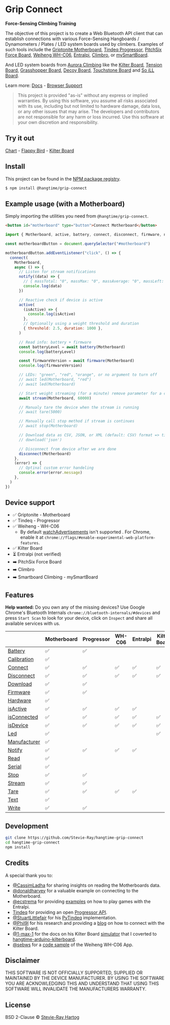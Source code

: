 # Grip Connect

**Force-Sensing Climbing Training**

The objective of this project is to create a Web Bluetooth API client that can establish connections with various
Force-Sensing Hangboards / Dynamometers / Plates / LED system boards used by climbers. Examples of such tools include
the [Griptonite Motherboard](https://griptonite.io/shop/motherboard/), [Tindeq Progressor](https://tindeq.com/),
[PitchSix Force Board](https://pitchsix.com/),
[Weiheng WH-C06](https://weihengmanufacturer.com/products/wh-c06-bluetooth-300kg-hanging-scale/),
[Entralpi](https://entralpi.com/), [Climbro](https://climbro.com/), or
[mySmartBoard](https://www.smartboard-climbing.com/).

And LED system boards from [Aurora Climbing](https://auroraclimbing.com/) like the
[Kilter Board](https://settercloset.com/pages/the-kilter-board),
[Tension Board](https://tensionclimbing.com/product/tension-board-2/),
[Grasshopper Board](https://grasshopperclimbing.com/products/),
[Decoy Board](https://decoy-holds.com/pages/decoy-board), [Touchstone Board](https://touchstoneboardapp.com/) and
[So iLL Board](https://apps.apple.com/us/app/so-ill-board/id1358056082).

Learn more: [Docs](https://stevie-ray.github.io/hangtime-grip-connect/) -
[Browser Support](https://caniuse.com/web-bluetooth)

> This project is provided "as-is" without any express or implied warranties. By using this software, you assume all
> risks associated with its use, including but not limited to hardware damage, data loss, or any other issues that may
> arise. The developers and contributors are not responsible for any harm or loss incurred. Use this software at your
> own discretion and responsibility.

## Try it out

[Chart](https://grip-connect.vercel.app/) - [Flappy Bird](https://grip-connect-flappy-bird.vercel.app/) -
[Kilter Board](https://grip-connect-kilter-board.vercel.app/?route=p1083r15p1117r15p1164r12p1185r12p1233r13p1282r13p1303r13p1372r13p1392r14p1505r15)

## Install

This project can be found in the [NPM package registry](https://www.npmjs.com/package/@hangtime/grip-connect).

```sh [npm]
$ npm install @hangtime/grip-connect
```

## Example usage (with a Motherboard)

Simply importing the utilities you need from `@hangtime/grip-connect`.

```html
<button id="motherboard" type="button">Connect Motherboard</button>
```

```js
import { Motherboard, active, battery, connect, disconnect, firmware, notify, stream } from "@hangtime/grip-connect"

const motherboardButton = document.querySelector("#motherboard")

motherboardButton.addEventListener("click", () => {
  connect(
    Motherboard,
    async () => {
      // Listen for stream notifications
      notify((data) => {
        // { massTotal: "0", massMax: "0", massAverage: "0", massLeft: "0", massCenter: "0", massRight: "0" }
        console.log(data)
      })

      // Reactive check if device is active
      active(
        (isActive) => {
          console.log(isActive)
        },
        // Optionally using a weight threshold and duration
        { threshold: 2.5, duration: 1000 },
      )

      // Read info: battery + firmware
      const batteryLevel = await battery(Motherboard)
      console.log(batteryLevel)

      const firmwareVersion = await firmware(Motherboard)
      console.log(firmwareVersion)

      // LEDs: "green", "red", "orange", or no argument to turn off
      // await led(Motherboard, "red")
      // await led(Motherboard)

      // Start weight streaming (for a minute) remove parameter for a continues stream
      await stream(Motherboard, 60000)

      // Manualy tare the device when the stream is running
      // await tare(5000)

      // Manually call stop method if stream is continues
      // await stop(Motherboard)

      // Download data as CSV, JSON, or XML (default: CSV) format => timestamp, frame, battery, samples, masses
      // download('json')

      // Disconnect from device after we are done
      disconnect(Motherboard)
    },
    (error) => {
      // Optinal custom error handeling
      console.error(error.message)
    },
  )
})
```

## Device support

- ✅ Griptonite - Motherboard
- ✅ Tindeq - Progressor
- ✅ Weiheng - WH-C06
  - By default [watchAdvertisements](https://chromestatus.com/feature/5180688812736512) isn't supported . For Chrome,
    enable it at `chrome://flags/#enable-experimental-web-platform-features`.
- ✅ Kilter Board
- ⏳ Entralpi (not verified)
- ➡️ PitchSix Force Board
- ➡️ Climbro
- ➡️ Smartboard Climbing - mySmartBoard

## Features

**Help wanted:** Do you own any of the missing devices? Use Google Chrome's Bluetooth Internals
`chrome://bluetooth-internals/#devices` and press `Start Scan` to look for your device, click on `Inspect` and share all
available services with us.

|                                                                                          | Motherboard | Progressor | WH-C06 | Entralpi | Kilter Board | Force Board | Climbro | mySmartBoard |
| ---------------------------------------------------------------------------------------- | ----------- | ---------- | ------ | -------- | ------------ | ----------- | ------- | ------------ |
| [Battery](https://stevie-ray.github.io/hangtime-grip-connect/api/battery.html)           | ✅          | ✅         |        |          |              |             |         |              |
| [Calibration](https://stevie-ray.github.io/hangtime-grip-connect/api/calibration.html)   | ✅          |            |        |          |              |             |         |              |
| [Connect](https://stevie-ray.github.io/hangtime-grip-connect/api/connect.html)           | ✅          | ✅         | ✅     | ✅       | ✅           |             |         |              |
| [Disconnect](https://stevie-ray.github.io/hangtime-grip-connect/api/disconnect.html)     | ✅          | ✅         | ✅     | ✅       | ✅           |             |         |              |
| [Download](https://stevie-ray.github.io/hangtime-grip-connect/api/download.html)         | ✅          | ✅         |        |          |              |             |         |              |
| [Firmware](https://stevie-ray.github.io/hangtime-grip-connect/api/firmware.html)         | ✅          | ✅         |        |          |              |             |         |              |
| [Hardware](https://stevie-ray.github.io/hangtime-grip-connect/api/hardware.html)         | ✅          |            |        |          |              |             |         |              |
| [isActive](https://stevie-ray.github.io/hangtime-grip-connect/api/is-active.html)        | ✅          | ✅         | ✅     | ✅       |              |             |         |              |
| [isConnected](https://stevie-ray.github.io/hangtime-grip-connect/api/is-connected.html)  | ✅          | ✅         | ✅     | ✅       | ✅           |             |         |              |
| [isDevice](https://stevie-ray.github.io/hangtime-grip-connect/api/is-device.html)        | ✅          | ✅         | ✅     | ✅       | ✅           |             |         |              |
| [Led](https://stevie-ray.github.io/hangtime-grip-connect/api/led.html)                   | ✅          |            |        |          | ✅           |             |         |              |
| [Manufacturer](https://stevie-ray.github.io/hangtime-grip-connect/api/manufacturer.html) | ✅          |            |        |          |              |             |         |              |
| [Notify](https://stevie-ray.github.io/hangtime-grip-connect/api/notify.html)             | ✅          | ✅         | ✅     | ✅       |              |             |         |              |
| [Read](https://stevie-ray.github.io/hangtime-grip-connect/api/read.html)                 | ✅          |            |        |          |              |             |         |              |
| [Serial](https://stevie-ray.github.io/hangtime-grip-connect/api/serial.html)             | ✅          |            |        |          |              |             |         |              |
| [Stop](https://stevie-ray.github.io/hangtime-grip-connect/api/stop.html)                 | ✅          | ✅         |        |          |              |             |         |              |
| [Stream](https://stevie-ray.github.io/hangtime-grip-connect/api/stream.html)             | ✅          | ✅         |        |          |              |             |         |              |
| [Tare](https://stevie-ray.github.io/hangtime-grip-connect/api/tare.html)                 | ✅          | ✅         | ✅     | ✅       |              |             |         |              |
| [Text](https://stevie-ray.github.io/hangtime-grip-connect/api/text.html)                 | ✅          |            |        |          |              |             |         |              |
| [Write](https://stevie-ray.github.io/hangtime-grip-connect/api/write.html)               | ✅          | ✅         |        |          |              |             |         |              |

## Development

```bash
git clone https://github.com/Stevie-Ray/hangtime-grip-connect
cd hangtime-grip-connect
npm install
```

## Credits

A special thank you to:

- [@CassimLadha](https://github.com/CassimLadha) for sharing insights on reading the Motherboards data.
- [@donaldharvey](https://github.com/donaldharvey) for a valuable example on connecting to the Motherboard.
- [@ecstrema](https://github.com/ecstrema) for providing [examples](https://github.com/ecstrema/entralpi-games) on how
  to play games with the Entralpi.
- [Tindeq](https://tindeq.com/) for providing an open [Progressor API](https://tindeq.com/progressor_api/).
- [@StuartLittlefair](https://github.com/StuartLittlefair) for his
  [PyTindeq](https://github.com/StuartLittlefair/PyTindeq) implementation.
- [@Phil9l](https://github.com/phil9l) for his research and providing a [blog](https://bazun.me/blog/kiterboard/) on how
  to connect with the Kilter Board.
- [@1-max-1](https://github.com/1-max-1) for the docs on his Kilter Board
  [simulator](https://github.com/1-max-1/fake_kilter_board) that I coverted to
  [hangtime-arduino-kilterboard](https://github.com/Stevie-Ray/hangtime-arduino-kilterboard).
- [@sebws](https://github.com/sebw) for a [code sample](https://github.com/sebws/Crane) of the Weiheng WH-C06 App.

## Disclaimer

THIS SOFTWARE IS NOT OFFICIALLY SUPPORTED, SUPPLIED OR MAINTAINED BY THE DEVICE MANUFACTURER. BY USING THE SOFTWARE YOU
ARE ACKNOWLEDGING THIS AND UNDERSTAND THAT USING THIS SOFTWARE WILL INVALIDATE THE MANUFACTURERS WARRANTY.

## License

BSD 2-Clause © [Stevie-Ray Hartog](https://github.com/Stevie-Ray)
